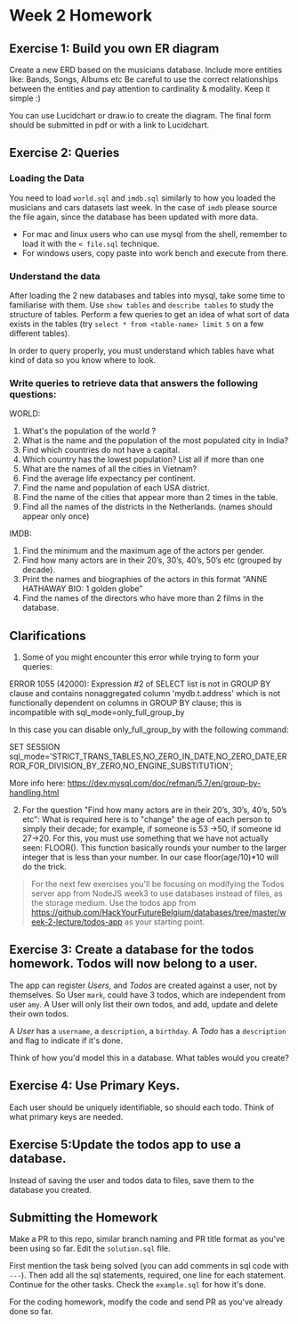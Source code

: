 # Week 2 Homework


## Exercise 1: Build you own ER diagram

Create a  new ERD based on the musicians database.
Include more entities like: Bands,  Songs, Albums etc
Be careful to use the correct relationships between the entities and pay attention to cardinality & modality.
Keep it simple :)

You can use Lucidchart or draw.io to create the diagram. The final form should be submitted in pdf or with a link to Lucidchart.

## Exercise 2: Queries

### Loading the Data

You need to load `world.sql` and `imdb.sql`  similarly to how you loaded the musicians and cars datasets last week.
In the case of  `imdb`  please source the file again, since the database has been updated with more data.

- For mac and linux users who can use mysql from the shell, remember to load it with the `< file.sql` technique.
- For windows users, copy paste into work bench and execute from there.


### Understand the data

After loading the 2 new databases and tables into mysql, take some time to familiarise with them. Use `show tables` and `describe tables` to study the structure of tables. Perform a few queries to get an idea of what sort of data exists in the tables (try `select * from <table-name> limit 5` on a few different tables).

In order to query properly, you must understand which tables have what kind of data so you know where to look.


### Write queries to retrieve data that answers the following questions:

WORLD:
1. What's the population of the world ?
1. What is the name and the population of the most populated city in India?
1. Find which countries do not have a capital.
1. Which country has the lowest population? List all if more than one
1. What are the names of all the cities in Vietnam?
1. Find the average life expectancy per continent.
1. Find the name and population of each USA district.
1. Find the name of the cities that appear more than 2 times in the table.
1. Find all the names of the districts in the Netherlands. (names should appear only once)


IMDB:
1. Find the minimum and the maximum age of the actors per gender.
1. Find how many actors are in their 20’s, 30’s, 40’s, 50’s etc (grouped by decade).
1. Print the names and biographies of the actors in this format “ANNE HATHAWAY BIO: 1 golden globe”
1. Find the names of the directors who have more than 2 films in the database.


## Clarifications
1. Some of you might encounter this error while trying to form your queries:

ERROR 1055 (42000): Expression #2 of SELECT list is not in GROUP BY clause and contains nonaggregated column 'mydb.t.address' which is not functionally dependent on columns in GROUP BY clause; this is incompatible with sql_mode=only_full_group_by 

In this case you can disable only_full_group_by with the following command:

SET SESSION sql_mode='STRICT_TRANS_TABLES,NO_ZERO_IN_DATE,NO_ZERO_DATE,ERROR_FOR_DIVISION_BY_ZERO,NO_ENGINE_SUBSTITUTION';

More info here: https://dev.mysql.com/doc/refman/5.7/en/group-by-handling.html

2. For the question "Find how many actors are in their 20’s, 30’s, 40’s, 50’s etc":
What is required here is to "change" the age of each person to simply their decade; for example, if someone is 53 ->50, if someone id 27->20. For this, you must use something that we have not actually seen: FLOOR(). This function basically rounds your number to the larger integer that is less than your number. In our case floor(age/10)*10 will do the trick.

> For the next few exercises you'll be focusing on modifying the Todos server app from NodeJS week3 to use databases instead of files, as the storage medium. Use the todos app from https://github.com/HackYourFutureBelgium/databases/tree/master/week-2-lecture/todos-app as your starting point.

## Exercise 3: Create a database for the todos homework. Todos will now belong to a user.

The app can register *Users*, and *Todos* are created against a user, not by themselves. So User `mark`, could have 3 todos, which are independent from user `amy`. A User will only list their own todos, and add, update and delete their own todos.

A *User* has a `username`, a `description`, a `birthday`.
A *Todo* has a `description` and flag to indicate if it's done.

Think of how you'd model this in a database. What tables would you create?

## Exercise 4: Use Primary Keys.

Each user should be uniquely identifiable, so should each todo. Think of what primary keys are needed.

## Exercise 5:Update the todos app to use a database.

Instead of saving the user and todos data to files, save them to the database you created.

## Submitting the Homework

Make a PR to this repo, similar branch naming and PR title format as you've been using so far.
Edit the `solution.sql` file.

First mention the task being solved (you can add comments in sql code with `---`). Then add all the sql statements, required, one line for each statement. Continue for the other tasks. Check the `example.sql` for how it's done.

For the coding homework, modify the code and send PR as you've already done so far.

